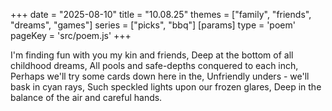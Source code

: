 +++
date = "2025-08-10"
title = "10.08.25"
themes = ["family", "friends", "dreams", "games"]
series = ["picks", "bbq"]
[params]
  type = 'poem'
  pageKey = 'src/poem.js'
+++

I'm finding fun with you my kin and friends,
Deep at the bottom of all childhood dreams,
All pools and safe-depths conquered to each inch,
Perhaps we'll try some cards down here in the,
Unfriendly unders - we'll bask in cyan rays,
Such speckled lights upon our frozen glares,
Deep in the balance of the air and careful hands.
